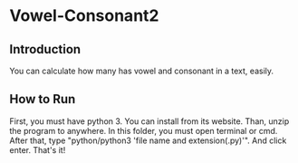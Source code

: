 # Vowel-Consonant2

## Introduction
You can calculate how many has vowel and consonant in a text, easily.

## How to Run
First, you must have python 3. You can install from its website.
Than, unzip the program to anywhere. In this folder, you must open terminal or cmd.
After that, type "python/python3 'file name and extension(.py)'".
And click enter.
That's it!
